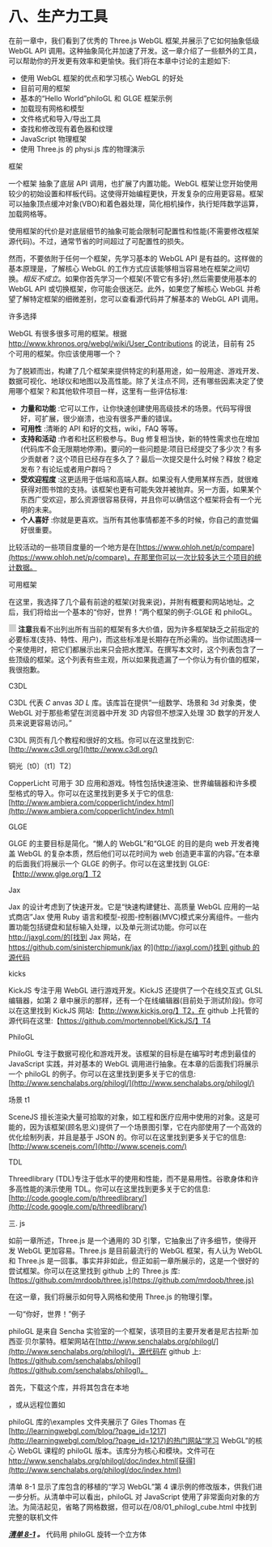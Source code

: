 # 八、生产力工具

在前一章中，我们看到了优秀的 Three.js WebGL 框架,并展示了它如何抽象低级 WebGL API 调用。这种抽象简化并加速了开发。这一章介绍了一些额外的工具，可以帮助你的开发更有效率和更愉快。我们将在本章中讨论的主题如下:

*   使用 WebGL 框架的优点和学习核心 WebGL 的好处
*   目前可用的框架
*   基本的“Hello World”philoGL 和 GLGE 框架示例
*   加载现有网格和模型
*   文件格式和导入/导出工具
*   查找和修改现有着色器和纹理
*   JavaScript 物理框架
*   使用 Three.js 的 physi.js 库的物理演示

框架

一个框架 抽象了底层 API 调用，也扩展了内置功能。WebGL 框架让您开始使用较少的初始设置和样板代码。这使得开始编程更快，开发复杂的应用更容易。框架可以抽象顶点缓冲对象(VBO)和着色器处理，简化相机操作，执行矩阵数学运算，加载网格等。

使用框架的代价是对底层细节的抽象可能会限制可配置性和性能(不需要修改框架源代码)。不过，通常节省的时间超过了可配置性的损失。

然而，不要依附于任何一个框架，先学习基本的 WebGL API 是有益的。这样做的基本原理是，了解核心 WebGL 的工作方式应该能够相当容易地在框架之间切换。*相反不成立*。如果你首先学习一个框架(不管它有多好),然后需要使用基本的 WebGL API 或切换框架，你可能会很迷茫。此外，如果您了解核心 WebGL 并希望了解特定框架的细微差别，您可以查看源代码并了解基本的 WebGL API 调用。

许多选择

WebGL 有很多很多可用的框架。根据 http://www.khronos.org/webgl/wiki/User_Contributions 的说法，目前有 25 个可用的框架。你应该使用哪一个？

为了脱颖而出，构建了几个框架来提供特定的利基用途，如一般用途、游戏开发、数据可视化、地球仪和地图以及高性能。除了关注点不同，还有哪些因素决定了使用哪个框架？和其他软件项目一样，这里有一些评估标准:

*   **力量和功能** :它可以工作，让你快速创建使用高级技术的场景。代码写得很好，可扩展，很少崩溃，也没有很多严重的错误。
*   **可用性** :清晰的 API 和好的文档，wiki，FAQ 等等。
*   **支持和活动** :作者和社区积极参与。Bug 修复相当快，新的特性需求也在增加(代码库不会无限期地停滞)。要问的一些问题是:项目已经提交了多少次？有多少贡献者？这个项目已经存在多久了？最后一次提交是什么时候？释放？稳定发布？有论坛或者用户群吗？
*   **受欢迎程度** :这更适用于低端和高端人群。如果没有人使用某样东西，就很难获得对图书馆的支持。该框架也更有可能失效并被抛弃。另一方面，如果某个东西广受欢迎，那么资源很容易获得，并且你可以确信这个框架将会有一个光明的未来。
*   **个人喜好** :你就是更喜欢。当所有其他事情都差不多的时候，你自己的直觉偏好很重要。

比较活动的一些项目度量的一个地方是在[https://www.ohloh.net/p/compare](https://www.ohloh.net/p/compare)，在那里你可以一次比较多达三个项目的统计数据。

可用框架

在这里，我选择了几个最有前途的框架(对我来说)，并附有概要和网站地址。之后，我们将给出一个基本的“你好，世界！”两个框架的例子:GLGE 和 philoGL。

![image](img/sq.jpg) **注意**我看不出列出所有当前的框架有多大价值，因为许多框架缺乏之前指定的必要标准(支持、特性、用户)，而这些标准是长期存在所必需的。当你试图选择一个来使用时，把它们都展示出来只会把水搅浑。在撰写本文时，这个列表包含了一些顶级的框架。这个列表有些主观，所以如果我遗漏了一个你认为有价值的框架，我很抱歉。

C3DL

C3DL 代表 *C* anvas *3D L* 库。该库旨在提供“一组数学、场景和 3d 对象类，使 WebGL 对于那些希望在浏览器中开发 3D 内容但不想深入处理 3D 数学的开发人员来说更容易访问。”

C3DL 网页有几个教程和很好的文档。你可以在这里找到它:[http://www.c3dl.org/](http://www.c3dl.org/)

铜光〔t0〕〔t1〕T2〕

CopperLicht 可用于 3D 应用和游戏。特性包括快速渲染、世界编辑器和许多模型格式的导入。你可以在这里找到更多关于它的信息:[http://www.ambiera.com/copperlicht/index.html](http://www.ambiera.com/copperlicht/index.html)

GLGE

GLGE 的主要目标是简化。“懒人的 WebGL”和“GLGE 的目的是向 web 开发者掩盖 WebGL 的复杂本质，然后他们可以花时间为 web 创造更丰富的内容。”在本章的后面我们将展示一个 GLGE 的例子。你可以在这里找到 GLGE:【http://www.glge.org/】T2

Jax

Jax 的设计考虑到了快速开发。它是“快速构建健壮、高质量 WebGL 应用的一站式商店”Jax 使用 Ruby 语言和模型-视图-控制器(MVC)模式来分离组件。一些内置功能包括键盘和鼠标输入处理，以及单元测试功能。你可以在 http://jaxgl.com/的[找到 Jax 网站，在 https://github.com/sinisterchipmunk/jax 的](http://jaxgl.com/)[找到 github 的源代码](https://github.com/sinisterchipmunk/jax)

kicks

KickJS 专注于用 WebGL 进行游戏开发。KickJS 还提供了一个在线交互式 GLSL 编辑器，如第 2 章中展示的那样，还有一个在线编辑器(目前处于测试阶段)。你可以在这里找到 KickJS 网站:【http://www.kickjs.org/】T2，在 github 上托管的源代码在这里:【https://github.com/mortennobel/KickJS/】T4

PhiloGL

PhiloGL 专注于数据可视化和游戏开发。该框架的目标是在编写时考虑到最佳的 JavaScript 实践，并对基本的 WebGL 调用进行抽象。在本章的后面我们将展示一个 philoGL 的例子。你可以在这里找到更多关于它的信息:[http://www.senchalabs.org/philogl/](http://www.senchalabs.org/philogl/)

场景 t1

SceneJS 擅长渲染大量可拾取的对象，如工程和医疗应用中使用的对象。这是可能的，因为该框架(顾名思义)提供了一个场景图引擎，它在内部使用了一个高效的优化绘制列表，并且是基于 JSON 的。你可以在这里找到更多关于它的信息:[http://www.scenejs.com/](http://www.scenejs.com/)

TDL

Threedlibrary (TDL)专注于低水平的使用和性能，而不是易用性。谷歌身体和许多高性能的演示使用 TDL。你可以在这里找到更多关于它的信息:[http://code.google.com/p/threedlibrary/](http://code.google.com/p/threedlibrary/)

三. js

如前一章所述，Three.js 是一个通用的 3D 引擎，它抽象出了许多细节，使得开发 WebGL 更加容易。Three.js 是目前最流行的 WebGL 框架，有人认为 WebGL 和 Three.js 是一回事。事实并非如此，但正如前一章所展示的，这是一个很好的尝试框架。你可以在这里找到 github 上的 Three.js 库:[https://github.com/mrdoob/three.js](https://github.com/mrdoob/three.js)

在这一章，我们将展示如何导入网格和使用 Three.js 的物理引擎。

一句“你好，世界！”例子

philoGL 是来自 Sencha 实验室的一个框架，该项目的主要开发者是尼古拉斯·加西亚·贝尔蒙特。框架网站在[http://www.senchalabs.org/philogl/](http://www.senchalabs.org/philogl/)，源代码在 github 上:[https://github.com/senchalabs/philogl](https://github.com/senchalabs/philogl)。

首先，下载这个库，并将其包含在本地

，或从远程位置如

philoGL 库的\examples 文件夹展示了 Giles Thomas 在[http://learningwebgl.com/blog/?page_id=1217](http://learningwebgl.com/blog/?page_id=1217)的热门网站“学习 WebGL”的核心 WebGL 课程的 philoGL 版本。该库分为核心和模块。文件可在 http://www.senchalabs.org/philogl/doc/index.html[获得](http://www.senchalabs.org/philogl/doc/index.html)

清单 8-1 显示了库包含的移植的“学习 WebGL”第 4 课示例的修改版本，供我们进一步分析。从清单中可以看出，philoGL 对 JavaScript 使用了非常面向对象的方法。为简洁起见，省略了网格数据，但可以在/08/01_philogl_cube.html 中找到完整的联机文件

***[清单 8-1](#_list1) 。*** 代码用 philoGL 旋转一个立方体

<title>Philo cube 试验</title>